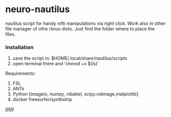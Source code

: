 # neuro-nautilus
nautilus script for handy nifti manipulations via right click. Work also in other file manager of othe rlinux disto. Just find the folder where to place the files.

### Installation
1. save the script in: $HOME/.local/share/nautilus/scripts
2. open terminal there and 'chmod +x $(ls)'

Requirements:
1. FSL
2. ANTs
3. Python [imageio, numpy, nibabel, scipy.ndimage,matplotlib]
4. docker freesurfer/synthstrip

jljljljl



